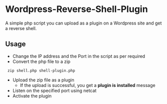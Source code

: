 # Wordpress-Reverse-Shell-Plugin
A simple php script you can upload as a plugin on a Wordpress site and get a reverse shell.

## Usage 
- Change the IP address and the Port in the script as per required
- Convert the php file to a zip 
>>
     zip shell.php shell-plugin.php
- Upload the zip file as a plugin
  - If the upload is successful, you get a **plugin is installed** message 
- Listen on the specified port using netcat    
- Activate the plugin 

